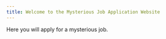 ```yaml
---
title: Welcome to the Mysterious Job Application Website
---
```


Here you will apply for a mysterious job.
